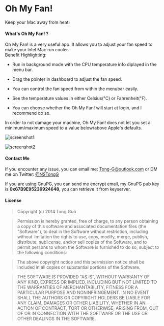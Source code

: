 Oh My Fan!
=========

Keep your Mac away from heat!

#### What's Oh My Fan! ?
Oh My Fan! is a very useful app. It allows you to adjust your fan speed to make your Intel Mac run cooler.  
Benefit Highlighting:

* Run in background mode with the CPU temperature info diplayed in the menu bar.

* Drag the pointer in dashboard to adjust the fan speed.

* You can control the fan speed from within the menubar easily.

* See the temperature values in either Celsius(℃) or Fahrenheit(℉).

* You can choose whether the Oh My Fan! will start at login, and I recommend do so.

In order to not damage your machine, Oh My Fan! does not let you set a minimum/maximum speed to a value below/above Apple's defaults.

![ screenshot1](http://a.fsdn.com/con/app/proj/oh-my-fan/screenshots/Screen%20Shot%202014-08-25%20at%2015.07.19.png)

![ screenshot2](http://a.fsdn.com/con/app/proj/oh-my-fan/screenshots/Screen%20Shot%202014-08-25%20at%2015.06.44.png)

#### Contact Me
If you encounter any issue, you can email me: <Tong-G@outlook.com> or DM me on Twitter: [ @NSTongG ]( https://twitter.com/NSTongG )

If you are using GnuPG, you can send me encrypt email, my GnuPG pub key is **0x67B9E95236924648**, you can retrieve it from keyserver.

#### License
> Copyright (c) 2014 Tong Guo

> Permission is hereby granted, free of charge, to any person obtaining a copy of this software and associated documentation files (the "Software"), to deal in the Software without restriction, including without limitation the rights to use, copy, modify, merge, publish, distribute, sublicense, and/or sell copies of the Software, and to permit persons to whom the Software is furnished to do so, subject to the following conditions:

> The above copyright notice and this permission notice shall be included in all copies or substantial portions of the Software.

> THE SOFTWARE IS PROVIDED "AS IS", WITHOUT WARRANTY OF ANY KIND, EXPRESS OR IMPLIED, INCLUDING BUT NOT LIMITED TO THE WARRANTIES OF MERCHANTABILITY, FITNESS FOR A PARTICULAR PURPOSE AND NONINFRINGEMENT. IN NO EVENT SHALL THE AUTHORS OR COPYRIGHT HOLDERS BE LIABLE FOR ANY CLAIM, DAMAGES OR OTHER LIABILITY, WHETHER IN AN ACTION OF CONTRACT, TORT OR OTHERWISE, ARISING FROM, OUT OF OR IN CONNECTION WITH THE SOFTWARE OR THE USE OR OTHER DEALINGS IN THE SOFTWARE.
